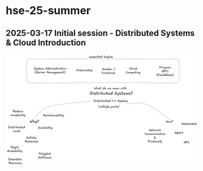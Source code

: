# hse-25-summer

## 2025-03-17 Initial session - Distributed Systems & Cloud Introduction

![Brainstorming](/images/2025_03_17_brainstorm.png)


